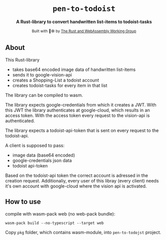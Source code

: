 <div align="center">

  <h1><code>pen-to-todoist</code></h1>

<strong>A Rust-library to convert handwritten list-items to todoist-tasks</strong>

<sub>Built with 🦀🕸 by <a href="https://rustwasm.github.io/">The Rust and WebAssembly Working Group</a></sub>

</div>

## About

This Rust-library

- takes base64 encoded image data of handwritten list-items
- sends it to google-vision-api
- creates a Shopping-List a todoist account
- creates todoist-tasks for every item in that list

The library can be compiled to wasm.

The library expects google-credentials from which it creates a JWT.
With this JWT the library authenticates at google-cloud, which results in an access token.
With the access token every request to the vision-api is authenticated.

The library expects a todoist-api-token that is sent on every request to the todoist-api.

A client is supposed to pass:

- image data (base64 encoded)
- google-credentials json data
- todoist api-token

Based on the todoist-api token the correct account is adressed in the creation request.
Additionaliy, every user of this libray (every client) needs it's own account with google-cloud where the vision api is activated.

## How to use

compile with wasm-pack web (no web-pack bundle):

```
wasm-pack build --no-typescript --target web
```

Copy `pkg` folder, which contains wasm-module, into `pen-to-todojst` project.
